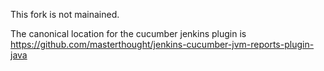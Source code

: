 This fork is not mainained.

The canonical location for the cucumber jenkins plugin is 
https://github.com/masterthought/jenkins-cucumber-jvm-reports-plugin-java
